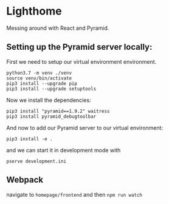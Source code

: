 # Lighthome
Messing around with React and Pyramid.








## Setting up the Pyramid server locally:

First we need to setup our virtual environment environment.
```
python3.7 -m venv ./venv
source venv/bin/activate
pip3 install --upgrade pip
pip3 install --upgrade setuptools
```

Now we install the dependencies:
```
pip3 install "pyramid==1.9.2" waitress
pip3 install pyramid_debugtoolbar
```

And now to add our Pyramid server to our virtual environment:
```
pip3 install -e .
```

and we can start it in development mode with 
```
pserve development.ini
```

## Webpack
navigate to ```homepage/frontend``` and then ```npm run watch```

